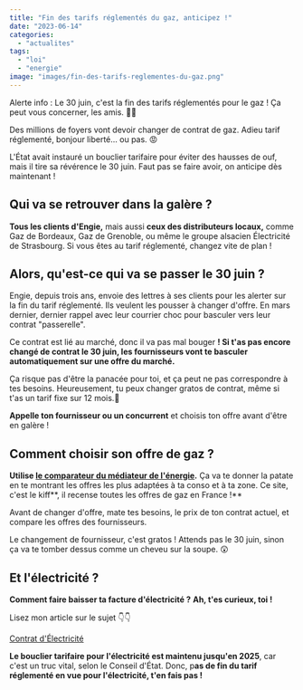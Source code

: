 ```yaml
---
title: "Fin des tarifs réglementés du gaz, anticipez !"
date: "2023-06-14"
categories: 
  - "actualites"
tags: 
  - "loi"
  - "energie"
image: "images/fin-des-tarifs-reglementes-du-gaz.png"
---
```


Alerte info : Le 30 juin, c'est la fin des tarifs réglementés pour le gaz ! Ça peut vous concerner, les amis. 🚫💨

Des millions de foyers vont devoir changer de contrat de gaz. Adieu tarif réglementé, bonjour liberté... ou pas. 😡

L'État avait instauré un bouclier tarifaire pour éviter des hausses de ouf, mais il tire sa révérence le 30 juin. Faut pas se faire avoir, on anticipe dès maintenant !

## Qui va se retrouver dans la galère ?

**Tous les clients d'Engie,** mais aussi **ceux des distributeurs locaux,** comme Gaz de Bordeaux, Gaz de Grenoble, ou même le groupe alsacien Électricité de Strasbourg. Si vous êtes au tarif réglementé, changez vite de plan !

## Alors, qu'est-ce qui va se passer le 30 juin ?

Engie, depuis trois ans, envoie des lettres à ses clients pour les alerter sur la fin du tarif réglementé. Ils veulent les pousser à changer d'offre. En mars dernier, dernier rappel avec leur courrier choc pour basculer vers leur contrat "passerelle".

Ce contrat est lié au marché, donc il va pas mal bouger **! Si t'as pas encore changé de contrat le 30 juin, les fournisseurs vont te basculer automatiquement sur une offre du marché.**

Ça risque pas d'être la panacée pour toi, et ça peut ne pas correspondre à tes besoins. Heureusement, tu peux changer gratos de contrat, même si t'as un tarif fixe sur 12 mois.🥰

**Appelle ton fournisseur ou un concurrent** et choisis ton offre avant d'être en galère !

## Comment choisir son offre de gaz ?

**Utilise [le comparateur du médiateur de l'énergie](https://comparateur-offres.energie-info.fr/compte/profil).** Ça va te donner la patate en te montrant les offres les plus adaptées à ta conso et à ta zone. Ce site, c'est le kiff**, il recense toutes les offres de gaz en France !**

Avant de changer d'offre, mate tes besoins, le prix de ton contrat actuel, et compare les offres des fournisseurs.

Le changement de fournisseur, c'est gratos ! Attends pas le 30 juin, sinon ça va te tomber dessus comme un cheveu sur la soupe. 😲

## Et l'électricité ?

**Comment faire baisser ta facture d'électricité ?** **Ah, t'es curieux, toi !**

Lisez mon article sur le sujet 👇👇

[Contrat d'Électricité](https://commentgerersonbudget.fr/reduire-sa-facture-delectricite/)

**Le bouclier tarifaire pour l'électricité est maintenu jusqu'en 2025**, car c'est un truc vital, selon le Conseil d'État. Donc, p**as de fin du tarif réglementé en vue pour l'électricité, t'en fais pas !**
